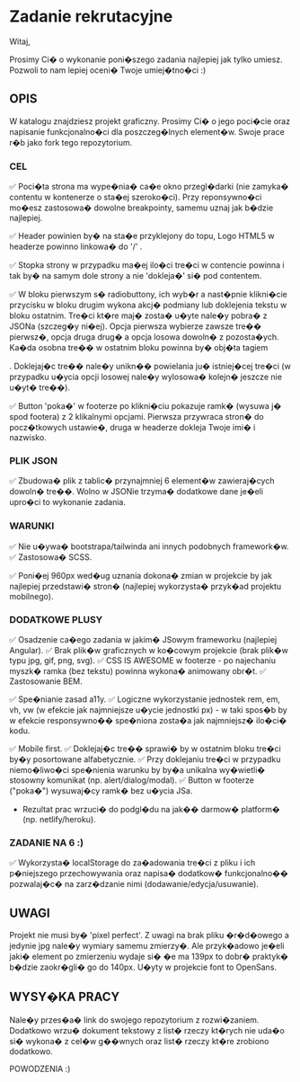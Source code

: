 # Zadanie rekrutacyjne

Witaj,

Prosimy Ci� o wykonanie poni�szego zadania najlepiej jak tylko umiesz. Pozwoli to nam lepiej oceni� Twoje umiej�tno�ci :)

## OPIS

W katalogu znajdziesz projekt graficzny. Prosimy Ci� o jego poci�cie oraz napisanie funkcjonalno�ci dla poszczeg�lnych element�w. Swoje prace r�b jako fork tego repozytorium.

### CEL

✅ Poci�ta strona ma wype�nia� ca�e okno przegl�darki (nie zamyka� contentu w kontenerze o sta�ej szeroko�ci). Przy reponsywno�ci mo�esz zastosowa� dowolne breakpointy, samemu uznaj jak b�dzie najlepiej.

✅ Header powinien by� na sta�e przyklejony do topu, Logo HTML5 w headerze powinno linkowa� do '/' .

✅ Stopka strony w przypadku ma�ej ilo�ci tre�ci w contencie powinna i tak by� na samym dole strony a nie 'dokleja�' si� pod contentem.

✅ W bloku pierwszym s� radiobuttony, ich wyb�r a nast�pnie klikni�cie przycisku w bloku drugim wykona akcj� podmiany lub doklejenia tekstu w bloku ostatnim. Tre�ci kt�re maj� zosta� u�yte nale�y pobra� z JSONa (szczeg�y ni�ej). Opcja pierwsza wybierze zawsze tre�� pierwsz�, opcja druga drug� a opcja losowa dowoln� z pozosta�ych. Ka�da osobna tre�� w ostatnim bloku powinna by� obj�ta tagiem <article>. Doklejaj�c tre�� nale�y unikn�� powielania ju� istniej�cej tre�ci (w przypadku u�ycia opcji losowej nale�y wylosowa� kolejn� jeszcze nie u�yt� tre��).

✅ Button 'poka�' w footerze po klikni�ciu pokazuje ramk� (wysuwa j� spod footera) z 2 klikalnymi opcjami. Pierwsza przywraca stron� do pocz�tkowych ustawie�, druga w headerze dokleja Twoje imi� i nazwisko.

### PLIK JSON

✅ Zbudowa� plik z tablic� przynajmniej 6 element�w zawieraj�cych dowoln� tre��. Wolno w JSONie trzyma� dodatkowe dane je�eli upro�ci to wykonanie zadania.

### WARUNKI

✅ Nie u�ywa� bootstrapa/tailwinda ani innych podobnych framework�w.
✅ Zastosowa� SCSS.

✅ Poni�ej 960px wed�ug uznania dokona� zmian w projekcie by jak najlepiej przedstawi� stron� (najlepiej wykorzysta� przyk�ad projektu mobilnego).

### DODATKOWE PLUSY

✅ Osadzenie ca�ego zadania w jakim� JSowym frameworku (najlepiej Angular).
✅ Brak plik�w graficznych w ko�cowym projekcie (brak plik�w typu jpg, gif, png, svg).
✅ CSS IS AWESOME w footerze - po najechaniu myszk� ramka (bez tekstu) powinna wykona� animowany obr�t.
✅ Zastosowanie BEM.

✅ Spe�nianie zasad a11y.
✅ Logiczne wykorzystanie jednostek rem, em, vh, vw (w efekcie jak najmniejsze u�ycie jednostki px) - w taki spos�b by w efekcie responsywno�� spe�niona zosta�a jak najmniejsz� ilo�ci� kodu.

✅ Mobile first.
✅ Doklejaj�c tre�� sprawi� by w ostatnim bloku tre�ci by�y posortowane alfabetycznie.
✅ Przy doklejaniu tre�ci w przypadku niemo�liwo�ci spe�nienia warunku by by�a unikalna wy�wietli� stosowny komunikat (np. alert/dialog/modal).
✅ Button w footerze ("poka�") wysuwaj�cy ramk� bez u�ycia JSa.

- Rezultat prac wrzuci� do podgl�du na jak�� darmow� platform� (np. netlify/heroku).

### ZADANIE NA 6 :)

✅ Wykorzysta� localStorage do za�adowania tre�ci z pliku i ich p�niejszego przechowywania oraz napisa� dodatkow� funkcjonalno�� pozwalaj�c� na zarz�dzanie nimi (dodawanie/edycja/usuwanie).

## UWAGI

Projekt nie musi by� 'pixel perfect'. Z uwagi na brak pliku �r�d�owego a jedynie jpg nale�y wymiary samemu zmierzy�. Ale przyk�adowo je�eli jaki� element po zmierzeniu wydaje si� �e ma 139px to dobr� praktyk� b�dzie zaokr�gli� go do 140px. U�yty w projekcie font to OpenSans.

## WYSY�KA PRACY

Nale�y przes�a� link do swojego repozytorium z rozwi�zaniem. Dodatkowo wrzu� dokument tekstowy z list� rzeczy kt�rych nie uda�o si� wykona� z cel�w g��wnych oraz list� rzeczy kt�re zrobiono dodatkowo.

POWODZENIA :)
